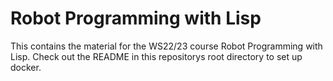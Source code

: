 # Robot Programming with Lisp

This contains the material for the WS22/23 course Robot Programming with Lisp. Check out the README in this repositorys root directory to set up docker.

